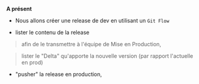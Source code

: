 
  
**A présent**
- Nous allons créer une release de dev en utilisant un `Git Flow` 

- lister le contenu de la release
>  afin de le transmettre à l'équipe de Mise en Production,

> lister le "Delta" qu'apporte la nouvelle version (par rapport l'actuelle en prod) 

- "pusher" la release en production, 




